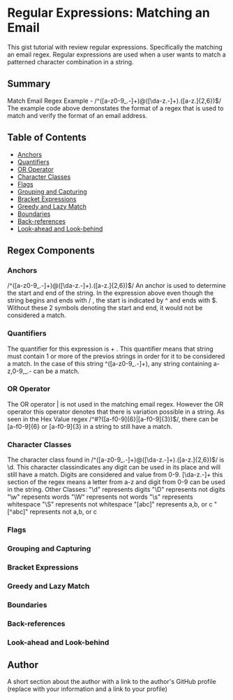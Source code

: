 # Regular Expressions: Matching an Email

This gist tutorial with review regular expressions. Specifically the matching an email  regex. Regular expressions are used when a user wants to match a patterned  character  combination in a string.

## Summary
Match Email Regex Example - 
/^([a-z0-9_\.-]+)@([\da-z\.-]+)\.([a-z\.]{2,6})$/
The example code above demonstates the format of a regex that is used to match and verify the format of an email address.


## Table of Contents

- [Anchors](#anchors)
- [Quantifiers](#quantifiers)
- [OR Operator](#or-operator)
- [Character Classes](#character-classes)
- [Flags](#flags)
- [Grouping and Capturing](#grouping-and-capturing)
- [Bracket Expressions](#bracket-expressions)
- [Greedy and Lazy Match](#greedy-and-lazy-match)
- [Boundaries](#boundaries)
- [Back-references](#back-references)
- [Look-ahead and Look-behind](#look-ahead-and-look-behind)

## Regex Components

### Anchors
/^([a-z0-9_\.-]+)@([\da-z\.-]+)\.([a-z\.]{2,6})$/
An anchor is used to determine the start and end of the string. In the expression above even though the string begins and ends  with / , the start is indicated by ^ and ends with $. Without these 2 symbols denoting the start and end, it would not be considered a match.
### Quantifiers
The quantifier for this expression is + . This  quantifier means that string must contain 1 or more of the previos  strings in  order for it to be considered a match. In the case of this string ^([a-z0-9_\.-]+), any string containing a-z,0-9,_\.- can be a match.
### OR Operator
The OR operator | is not used in the matching email regex. However the OR operator this operator denotes that there is variation possible in a string. As seen  in the Hex Value regex  /^#?([a-f0-9]{6}|[a-f0-9]{3})$/,  there can be [a-f0-9]{6} or [a-f0-9]{3} in a string  to still  have a match.
### Character Classes
The character class found in /^([a-z0-9_\.-]+)@([\da-z\.-]+)\.([a-z\.]{2,6})$/ is \d. This character classindicates  any digit can be used in its place and  will still have a match. Digits are considered and  value from 0-9. [\da-z\.-]+ this section  of the regex means a letter from a-z and digit from 0-9 can be used in the string.
Other Classes:
"\d" represents digits
"\D" represents not digits
"\w" repesents words
"\W" represents not words
"\s" represents whitespace
"\S" represents not whitespace
"[abc]" represents a,b, or c
"[^abc]" represents not a,b, or c
### Flags

### Grouping and Capturing

### Bracket Expressions

### Greedy and Lazy Match

### Boundaries

### Back-references

### Look-ahead and Look-behind

## Author

A short section about the author with a link to the author's GitHub profile (replace with your information and a link to your profile)
